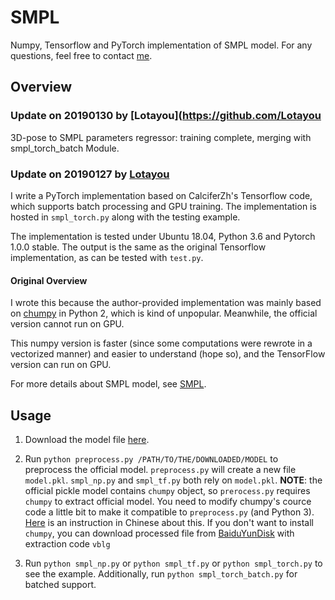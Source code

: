 # SMPL
Numpy, Tensorflow and PyTorch implementation of SMPL model. For any questions, feel free to contact [me](https://github.com/CalciferZh/SMPL).

## Overview
### Update on 20190130 by [Lotayou](https://github.com/Lotayou
3D-pose to SMPL parameters regressor: training complete, merging with smpl_torch_batch Module.

### Update on 20190127 by [Lotayou](https://github.com/Lotayou)
I write a PyTorch implementation based on CalciferZh's Tensorflow code, which supports batch processing and GPU training. The implementation is hosted in `smpl_torch.py` along with the testing example.

The implementation is tested under Ubuntu 18.04, Python 3.6 and Pytorch 1.0.0 stable. The output is the same as the original Tensorflow implementation, as can be tested with `test.py`.

#### Original Overview
I wrote this because the author-provided implementation was mainly based on [chumpy](https://github.com/mattloper/chumpy) in Python 2, which is kind of unpopular. Meanwhile, the official version cannot run on GPU.

This numpy version is faster (since some computations were rewrote in a vectorized manner) and easier to understand (hope so), and the TensorFlow version can run on GPU.

For more details about SMPL model, see [SMPL](http://smpl.is.tue.mpg.de/).

## Usage

1. Download the model file [here](http://smpl.is.tue.mpg.de/downloads).
2. Run `python preprocess.py /PATH/TO/THE/DOWNLOADED/MODEL` to preprocess the official model. `preprocess.py` will create a new file `model.pkl`. `smpl_np.py` and `smpl_tf.py` both rely on `model.pkl`. **NOTE**: the official pickle model contains `chumpy` object, so `prerocess.py` requires `chumpy` to extract official model. You need to modify chumpy's cource code a little bit to make it compatible to `preprocess.py` (and Python 3). [Here](https://blog.csdn.net/qq_28660035/article/details/81319055) is an instruction in Chinese about this.
If you don't want to install `chumpy`, you can download processed file from [BaiduYunDisk](https://pan.baidu.com/s/1TqKitzV-EtIOowN0xwpQng) with extraction code `vblg`

3. Run `python smpl_np.py` or `python smpl_tf.py` or `python smpl_torch.py` to see the example. Additionally, run `python smpl_torch_batch.py` for batched support.
